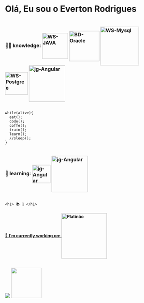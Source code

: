 # Olá, Eu sou o Everton Rodrigues
  <div style="display:flex">
  <h3>👨‍💻 knowledge:
    
  <img alt="WS-JAVA" align="center" width="85" src="https://cdn.jsdelivr.net/gh/devicons/devicon/icons/java/java-original.svg">
   <img alt="BD-Oracle" align="center" width="100" src="https://cdn.jsdelivr.net/gh/devicons/devicon/icons/oracle/oracle-original.svg">
     <img alt="WS-Mysql" align="center" width="128" src="https://cdn.jsdelivr.net/gh/devicons/devicon/icons/mysql/mysql-original-wordmark.svg">
     <img alt="WS-Postgree" align="center" width="75" src="https://cdn.jsdelivr.net/gh/devicons/devicon/icons/postgresql/postgresql-plain-wordmark.svg">
      <img alt="jg-Angular" align="center" height="120" width="120" src="https://cdn.jsdelivr.net/gh/devicons/devicon/icons/javascript/javascript-original.svg">
   
    
  </h3>
  </div>
  
    while(alive){
      eat();
      code();
      coffe();
      train();
      learn();
      //sleep();
    }
    
  <div style="display:flex">  
  <h3>📖 learning:
  <img alt="jg-Angular" align="center" height="60" width="60" src="https://cdn.jsdelivr.net/gh/devicons/devicon/icons/javascript/javascript-original.svg">
    <img alt="jg-Angular" align="center" height="120" width="120" src="https://cdn.jsdelivr.net/gh/devicons/devicon/icons/angularjs/angularjs-plain-wordmark.svg">
  
   
  <h3>
   </div>
    
    <h1> 📚 💼 </h1>
 
   
  <div>
  <a href="https://github.com/Everdrone2">
   
  </div>    
   
    
  <div>
  <h4>🏢 I’m currently working on:
  <img alt="Platinão" align="center" width="150" src="https://www.google.com/url?sa=i&url=https%3A%2F%2Fbr.linkedin.com%2Fcompany%2Fgrupoplatinao&psig=AOvVaw2bIG9zonuAPqXinJBTnbj_&ust=1641994277164000&source=images&cd=vfe&ved=0CAsQjRxqFwoTCIjqsK_nqfUCFQAAAAAdAAAAABAU">
  </h4>
  </div>
   
   ##
    
<div> 
  
  
  <a href = "evrton.rodrigues@ufms.br"><img src="https://img.shields.io/badge/Gmail-D14836?style=for-the-badge&logo=gmail&logoColor=white" target="_blank"></a>
  <a href="https://www.linkedin.com/in/everton-rodrigues-de-almeida-3b486a21a/"><img src="https://img.shields.io/badge/-LinkedIn-%230077B5?style=for-the-            badge&logo=linkedin&logoColor=white" width="100" target="_blank"></a>  
</div>

